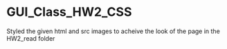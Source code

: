 # GUI_Class_HW2_CSS
Styled the given html and src images to acheive the look of the page in the HW2_read folder
